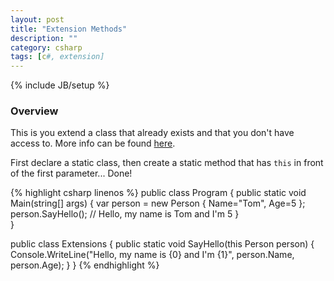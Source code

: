 ```yaml
---
layout: post
title: "Extension Methods"
description: ""
category: csharp
tags: [c#, extension]
---
```

{% include JB/setup %}

<!-- Overview -->
<h3>Overview</h3>

This is you extend a class that already exists and that you don't have access to. More info can be found [here](https://msdn.microsoft.com/en-us/library/bb311042.aspx).

First declare a static class, then create a static method that has `this` in front of the first parameter... Done!

{% highlight csharp linenos %}
public class Program {
    public static void Main(string[] args) {
       var person = new Person { Name="Tom", Age=5 };
       person.SayHello(); // Hello, my name is Tom and I'm 5
    }  
}


public class Extensions {
    public static void SayHello(this Person person) {
        Console.WriteLine("Hello, my name is {0} and I'm {1}", person.Name, person.Age);
    }
}
{% endhighlight %}
